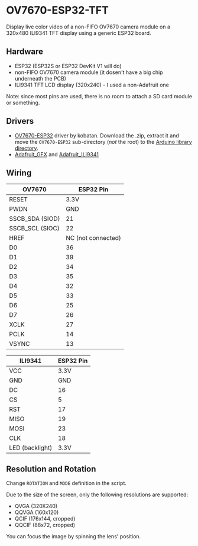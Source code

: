 # OV7670-ESP32-TFT

Display live color video of a non-FIFO OV7670 camera module on a 320x480 ILI9341 TFT display using a generic ESP32 board.

## Hardware

* ESP32 (ESP32S or ESP32 DevKit V1 will do)
* non-FIFO OV7670 camera module (it dosen't have a big chip underneath the PCB)
* ILI9341 TFT LCD display (320x240) - I used a non-Adafruit one

Note: since most pins are used, there is no room to attach a SD card module or something.

## Drivers

* [OV7670-ESP32](https://github.com/kobatan/OV7670-ESP32) driver by kobatan. Download the .zip, extract it and move the ```OV7670-ESP32``` sub-directory (*not* the root) to the [Arduino library directory](https://docs.arduino.cc/hacking/software/Libraries).
* [Adafruit_GFX](https://github.com/adafruit/Adafruit-GFX-Library) and [Adafruit_ILI9341](https://github.com/adafruit/Adafruit_ILI9341)

## Wiring

| OV7670 | ESP32 Pin |
| --- | --- |
| RESET | 3.3V |
| PWDN | GND |
| SSCB_SDA (SIOD) | 21 |
| SSCB_SCL (SIOC) | 22 |
| HREF | NC (not connected) |
| D0 | 36 |
| D1 | 39 |
| D2 | 34 |
| D3 | 35 |
| D4 | 32 |
| D5 | 33 |
| D6 | 25 |
| D7 | 26 |
| XCLK | 27 |
| PCLK | 14 |
| VSYNC | 13 |

| ILI9341 | ESP32 Pin |
| --- | --- |
| VCC | 3.3V |
| GND | GND |
| DC | 16 |
| CS | 5 |
| RST | 17 |
| MISO | 19 |
| MOSI | 23 |
| CLK | 18 |
| LED (backlight) | 3.3V |

## Resolution and Rotation

Change ```ROTATION``` and ```MODE``` definition in the script.

Due to the size of the screen, only the following resolutions are supported:

* QVGA (320X240)
* QQVGA (160x120)
* QCIF (176x144, cropped)
* QQCIF (88x72, cropped)

You can focus the image by spinning the lens' position.
